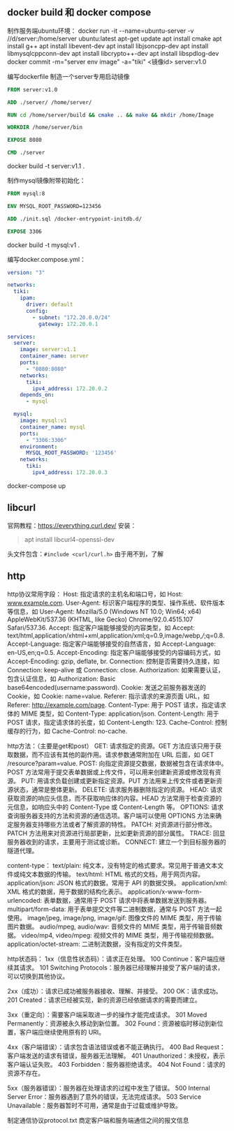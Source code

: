 ## docker build 和 docker compose
制作服务端ubuntu环境：
docker run -it --name=ubuntu-server -v //d/server:/home/server ubuntu:latest
apt-get update
apt install cmake
apt install g++
apt install libevent-dev
apt install libjsoncpp-dev
apt install libmysqlcppconn-dev
apt install libcrypto++-dev
apt install libspdlog-dev
docker commit -m="server env image" -a="tiki" \<镜像id> server:v1.0

编写dockerfile 制造一个server专用启动镜像
```dockerfile
FROM server:v1.0

ADD ./server/ /home/server/

RUN cd /home/server/build && cmake .. && make && mkdir /home/Image

WORKDIR /home/server/bin

EXPOSE 8080

CMD ./server
```
docker build -t server:v1.1 .

制作mysql镜像附带初始化：
```dockerfile
FROM mysql:8

ENV MYSQL_ROOT_PASSWORD=123456

ADD ./init.sql /docker-entrypoint-initdb.d/

EXPOSE 3306
```
docker build -t mysql:v1 .

编写docker.compose.yml：
```yml
version: "3"

networks:
  tiki:
    ipam:
      driver: default
      config:
        - subnet: "172.20.0.0/24"
          gateway: 172.20.0.1

services:
  server:
    image: server:v1.1
    container_name: server
    ports:
      - "8080:8080"
    networks:
      tiki:
        ipv4_address: 172.20.0.2
    depends_on:
      - mysql

  mysql:
    image: mysql:v1
    container_name: mysql
    ports:
      - "3306:3306"
    environment:
      MYSQL_ROOT_PASSWORD: '123456'
    networks:
      tiki:
        ipv4_address: 172.20.0.3
```
docker-compose up

## libcurl
官网教程：https://everything.curl.dev/
安装：
> apt install libcurl4-openssl-dev

头文件包含：```#include <curl/curl.h>```
由于用不到，了解

## http
http协议常用字段：
Host: 指定请求的主机名和端口号，如 Host: www.example.com.
User-Agent: 标识客户端程序的类型、操作系统、软件版本等信息，如 User-Agent: Mozilla/5.0 (Windows NT 10.0; Win64; x64) AppleWebKit/537.36 (KHTML, like Gecko) Chrome/92.0.4515.107 Safari/537.36.
Accept: 指定客户端能够接受的内容类型，如 Accept: text/html,application/xhtml+xml,application/xml;q=0.9,image/webp,*/*;q=0.8.
Accept-Language: 指定客户端能够接受的自然语言，如 Accept-Language: en-US,en;q=0.5.
Accept-Encoding: 指定客户端能够接受的内容编码方式，如 Accept-Encoding: gzip, deflate, br.
Connection: 控制是否需要持久连接，如 Connection: keep-alive 或 Connection: close.
Authorization: 如果需要认证，包含认证信息，如 Authorization: Basic base64encoded(username:password).
Cookie: 发送之前服务器发送的 Cookie，如 Cookie: name=value.
Referer: 指示请求的来源页面 URL，如 Referer: http://example.com/page.
Content-Type: 用于 POST 请求，指定请求体的 MIME 类型，如 Content-Type: application/json.
Content-Length: 用于 POST 请求，指定请求体的长度，如 Content-Length: 123.
Cache-Control: 控制缓存的行为，如 Cache-Control: no-cache.

http方法：（主要是get和post）
GET: 请求指定的资源。GET 方法应该只用于获取数据，而不应该有其他的副作用。请求参数通常附加在 URL 后面，如 GET /resource?param=value.
POST: 向指定资源提交数据，数据被包含在请求体中。POST 方法常用于提交表单数据或上传文件，可以用来创建新资源或修改现有资源。
PUT: 用请求负载创建或更新指定资源。PUT 方法用来上传文件或者更新资源状态，通常是整体更新。
DELETE: 请求服务器删除指定的资源。
HEAD: 请求获取资源的响应头信息，而不获取响应体的内容。HEAD 方法常用于检查资源的元信息，如响应头中的 Content-Type 或 Content-Length 等。
OPTIONS: 请求查询服务器支持的方法和资源的通信选项。客户端可以使用 OPTIONS 方法来确定服务器支持哪些方法或者了解资源的特性。
PATCH: 对资源进行部分修改。PATCH 方法用来对资源进行局部更新，比如更新资源的部分属性。
TRACE: 回显服务器收到的请求，主要用于测试或诊断。
CONNECT: 建立一个到目标服务器的隧道代理。

content-type：
text/plain: 纯文本，没有特定的格式要求。常见用于普通文本文件或纯文本数据的传输。
text/html: HTML 格式的文档，用于网页内容。
application/json: JSON 格式的数据，常用于 API 的数据交换。
application/xml: XML 格式的数据，用于数据的结构化表示。
application/x-www-form-urlencoded: 表单数据，通常用于 POST 请求中将表单数据发送到服务器。
multipart/form-data: 用于表单提交文件等二进制数据，通常与 POST 方法一起使用。
image/jpeg, image/png, image/gif: 图像文件的 MIME 类型，用于传输图片数据。
audio/mpeg, audio/wav: 音频文件的 MIME 类型，用于传输音频数据。
video/mp4, video/mpeg: 视频文件的 MIME 类型，用于传输视频数据。
application/octet-stream: 二进制流数据，没有指定的文件类型。

http状态码：
1xx（信息性状态码）：请求正在处理。
100 Continue：客户端应继续其请求。
101 Switching Protocols：服务器已经理解并接受了客户端的请求，可以切换到其他协议。

2xx（成功）：请求已成功被服务器接收、理解、并接受。
200 OK：请求成功。
201 Created：请求已经被实现，新的资源已经依据请求的需要而建立。

3xx（重定向）：需要客户端采取进一步的操作才能完成请求。
301 Moved Permanently：资源被永久移动到新位置。
302 Found：资源被临时移动到新位置，客户端应继续使用原有的 URI。

4xx（客户端错误）：请求包含语法错误或者不能正确执行。
400 Bad Request：客户端发送的请求有错误，服务器无法理解。
401 Unauthorized：未授权，表示客户端认证失败。
403 Forbidden：服务器拒绝请求。
404 Not Found：请求的资源不存在。

5xx（服务器错误）：服务器在处理请求的过程中发生了错误。
500 Internal Server Error：服务器遇到了意外的错误，无法完成请求。
503 Service Unavailable：服务器暂时不可用，通常是由于过载或维护导致。

制定通信协议protocol.txt
商定客户端和服务端通信之间的报文信息